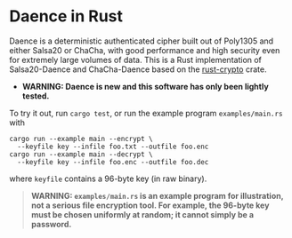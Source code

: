 Daence in Rust
==============

Daence is a deterministic authenticated cipher built out of Poly1305
and either Salsa20 or ChaCha, with good performance and high security
even for extremely large volumes of data.  This is a Rust
implementation of Salsa20-Daence and ChaCha-Daence based on the
[rust-crypto](https://docs.rs/rust-crypto/) crate.

- **WARNING: Daence is new and this software has only been lightly tested.**

To try it out, run `cargo test`, or run the example program
`examples/main.rs` with

```
cargo run --example main --encrypt \
  --keyfile key --infile foo.txt --outfile foo.enc
cargo run --example main --decrypt \
  --keyfile key --infile foo.enc --outfile foo.dec
```

where `keyfile` contains a 96-byte key (in raw binary).

> **WARNING: `examples/main.rs` is an example program for illustration,
> not a serious file encryption tool.  For example, the 96-byte key
> must be chosen uniformly at random; it cannot simply be a password.**
